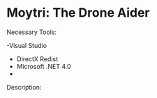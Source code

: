 Moytri: The Drone Aider
=======================


Necessary Tools:

-Visual Studio
- DirectX Redist
- Microsoft .NET 4.0
- 

Description:
